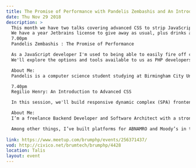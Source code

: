 ```yaml
---
title: The Promise of Performance with Pandelis Zembashis and An Introduction to Advanced CSS with Regilio Henry
date: Thu Nov 29 2018
description: >
  This month we have two talks covering advanced CSS to strip JavaScript logic out of SPAs and an introduction to non-blocking PHP tooling.
  We have a year Jetbrains license to give away as usual, plus drinks and food provided by Mortimer Spinks (https://www.mortimerspinks.com). We're grateful as ever to Talis (www.talis.com) for hosting us. We hope to see you there!
  7.00pm
  Pandelis Zembashis : The Promise of Performance

  As a JavaScript developer I'm used to being able to easily fire off callbacks and wait for it to execute later without blocking the rest of my operations;
  We'll explore the options and tools available to us as PHP developers for building asynchronous non blocking APIs.

  About Me:
  Pandelis is a computer science student studying at Birmingham City University 🌧🇬🇧, but is originally from 🌞🇨🇾 He enjoys spending the weekends with little to no sleep making what he thinks are cool hacks at hackathons all around the UK and sometimes abroad. During the week he's also helping to build ✨beautiful WordPress✨ powered event and ticketing 🎟 sites for arts and cultural venues 🎭 at Substrakt.

  7.40pm
  Regilio Henry: An Introduction to Advanced CSS

  In this session, we'll build responsive dynamic complex (SPA) frontends (for all responsive viewports) without previous knowledge of CSS and without the need for JavaScript/CSS libraries (the traditional methods) using little code resulting in excellent performance and smaller memory footprints compared to the traditional method. All can be executed on modern browsers, and will lessen implementation times in the development lifecycle.

  About Me:
  I’m a freelance Backend Developer and Software Architect with a strong affiliation to R&D, mainly for the .NET platform.

  Among other things, I’ve built platforms for ABNAMRO and Moody’s in the Netherlands/Belgium.
  
link: https://www.meetup.com/brumphp/events/256371437/
vod: http://civico.net/brumtech/brumphp/4428
location: Talis
layout: event
---
```

